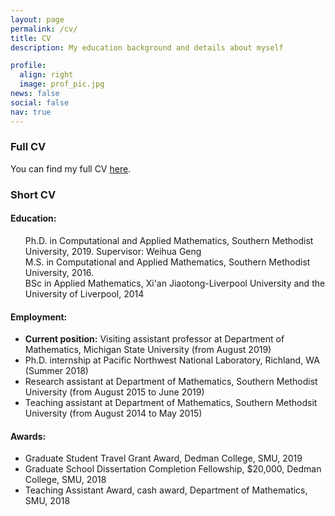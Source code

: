 ```yaml
---
layout: page
permalink: /cv/
title: CV
description: My education background and details about myself

profile:
  align: right
  image: prof_pic.jpg
news: false
social: false
nav: true
---
```


### Full CV

You can find my full CV <a href="{{ '/cv/Chen_CV.pdf' | prepend: site.baseurl | prepend: site.url }}">here</a>.

### Short CV

#### Education:
<ul style="list-style: none;">
<li makrdown="1">
<i class="fa fa-graduation-cap" aria-hidden="true"></i>
Ph.D. in Computational and Applied Mathematics, Southern Methodist University, 2019.
Supervisor: Weihua Geng
</li>
<li makrdown="1">
<i class="fa fa-graduation-cap" aria-hidden="true"></i>
M.S. in Computational and Applied Mathematics, Southern Methodist University, 2016.
</li>
<li makrdown="1">
<i class="fa fa-graduation-cap" aria-hidden="true"></i>
BSc in Applied Mathematics, Xi'an Jiaotong-Liverpool University and the University of Liverpool, 2014
</li>
</ul>

#### Employment:
* **Current position:** Visiting assistant professor at Department of Mathematics, Michigan State University (from August 2019)
* Ph.D. internship at Pacific Northwest National Laboratory, Richland, WA (Summer 2018)
* Research assistant at Department of Mathematics, Southern Methodist University (from August 2015 to June 2019)
* Teaching assistant at Department of Mathematics, Southern Methodsit University (from August 2014 to May 2015)

#### Awards:
* Graduate Student Travel Grant Award, Dedman College, SMU, 2019
* Graduate School Dissertation Completion Fellowship, $20,000, Dedman College, SMU, 2018
* Teaching Assistant Award, cash award, Department of Mathematics, SMU, 2018
